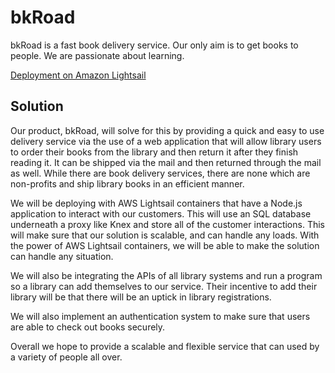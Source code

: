 # bkRoad

bkRoad is a fast book delivery service. Our only aim is to get books to people. We are passionate about learning.

[Deployment on Amazon Lightsail](https://container-service-1.tp441iqt2m81k.us-east-1.cs.amazonlightsail.com/shelf)

## Solution

Our product, bkRoad, will solve for this by providing a quick and easy to use delivery service via the use of a web application that will allow library users to order their books from the library and then return it after they finish reading it. It can be shipped via the mail and then returned through the mail as well. While there are book delivery services, there are none which are non-profits and ship library books in an efficient manner.

We will be deploying with AWS Lightsail containers that have a Node.js application to interact with our customers. This will use an SQL database underneath a proxy like Knex and store all of the customer interactions. This will make sure that our solution is scalable, and can handle any loads. With the power of AWS Lightsail containers, we will be able to make the solution can handle any situation.

We will also be integrating the APIs of all library systems and run a program so a library can add themselves to our service. Their incentive to add their library will be that there will be an uptick in library registrations.

We will also implement an authentication system to make sure that users are able to check out books securely.

Overall we hope to provide a scalable and flexible service that can used by a variety of people all over.

<!-- bkRoad aims to  -->

<!-- bkRoad is a nonprofit organization founded to help deliver physical books to those in need. A large percent of the US population doesn't have access to physical books - by using bkRoad, those in need will get free and efficient access to books through a slick and easy to use web application.

AWS judges will vote on the submitted projects based on the following criteria:

    Adherence to the AWS Well Architected Framework
    Innovative use of Lightsail resources, and primarily, containers
    Relevancy to themes

    Blog post with overview of solution and architecture

To build your project you will receive credits for the usage of AWS products. The deadline for the submission will be on March 13, 2022.

The Internet provides a massive opportunity to democratize education and provide access to knowledge for everyone around the globe. Be it a kid’s stories app or an app which helps learn coding, bring your ideas to build these apps that make learning easy and fun! -->
